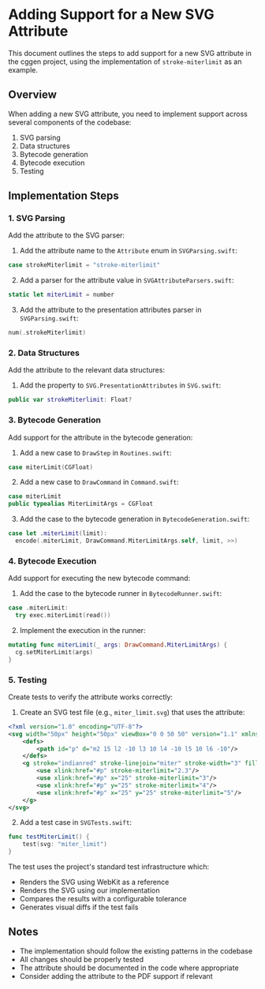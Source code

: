 # Adding Support for a New SVG Attribute

This document outlines the steps to add support for a new SVG attribute in the cggen project, using the implementation of `stroke-miterlimit` as an example.

## Overview

When adding a new SVG attribute, you need to implement support across several components of the codebase:
1. SVG parsing
2. Data structures
3. Bytecode generation
4. Bytecode execution
5. Testing

## Implementation Steps

### 1. SVG Parsing

Add the attribute to the SVG parser:

1. Add the attribute name to the `Attribute` enum in `SVGParsing.swift`:
```swift
case strokeMiterlimit = "stroke-miterlimit"
```

2. Add a parser for the attribute value in `SVGAttributeParsers.swift`:
```swift
static let miterLimit = number
```

3. Add the attribute to the presentation attributes parser in `SVGParsing.swift`:
```swift
num(.strokeMiterlimit)
```

### 2. Data Structures

Add the attribute to the relevant data structures:

1. Add the property to `SVG.PresentationAttributes` in `SVG.swift`:
```swift
public var strokeMiterlimit: Float?
```

### 3. Bytecode Generation

Add support for the attribute in the bytecode generation:

1. Add a new case to `DrawStep` in `Routines.swift`:
```swift
case miterLimit(CGFloat)
```

2. Add a new case to `DrawCommand` in `Command.swift`:
```swift
case miterLimit
public typealias MiterLimitArgs = CGFloat
```

3. Add the case to the bytecode generation in `BytecodeGeneration.swift`:
```swift
case let .miterLimit(limit):
  encode(.miterLimit, DrawCommand.MiterLimitArgs.self, limit, >>)
```

### 4. Bytecode Execution

Add support for executing the new bytecode command:

1. Add the case to the bytecode runner in `BytecodeRunner.swift`:
```swift
case .miterLimit:
  try exec.miterLimit(read())
```

2. Implement the execution in the runner:
```swift
mutating func miterLimit(_ args: DrawCommand.MiterLimitArgs) {
  cg.setMiterLimit(args)
}
```

### 5. Testing

Create tests to verify the attribute works correctly:

1. Create an SVG test file (e.g., `miter_limit.svg`) that uses the attribute:
```xml
<?xml version="1.0" encoding="UTF-8"?>
<svg width="50px" height="50px" viewBox="0 0 50 50" version="1.1" xmlns="http://www.w3.org/2000/svg" xmlns:xlink="http://www.w3.org/1999/xlink">
    <defs>
        <path id="p" d="m2 15 l2 -10 l3 10 l4 -10 l5 10 l6 -10"/>
    </defs>
    <g stroke="indianred" stroke-linejoin="miter" stroke-width="3" fill="none">
        <use xlink:href="#p" stroke-miterlimit="2.3"/>
        <use xlink:href="#p" x="25" stroke-miterlimit="3"/>
        <use xlink:href="#p" y="25" stroke-miterlimit="4"/>
        <use xlink:href="#p" x="25" y="25" stroke-miterlimit="5"/>
    </g>
</svg>
```

2. Add a test case in `SVGTests.swift`:
```swift
func testMiterLimit() {
    test(svg: "miter_limit")
}
```

The test uses the project's standard test infrastructure which:
- Renders the SVG using WebKit as a reference
- Renders the SVG using our implementation
- Compares the results with a configurable tolerance
- Generates visual diffs if the test fails

## Notes

- The implementation should follow the existing patterns in the codebase
- All changes should be properly tested
- The attribute should be documented in the code where appropriate
- Consider adding the attribute to the PDF support if relevant 